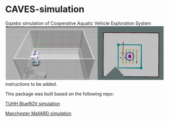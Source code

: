 # CAVES-simulation
Gazebo simulation of Cooperative Aquatic Vehicle Exploration System
![image](https://github.com/drunkbot/CAVES-simulation/blob/master/caves_sim.png)
instructions to be added. 

This package was built based on the following repo: 

[TUHH BlueROV simulation](https://hippocampusrobotics.github.io/fav_docs/)

[Manchester MallARD simulation](https://github.com/EEEManchester/MallARD_Sim_2)

